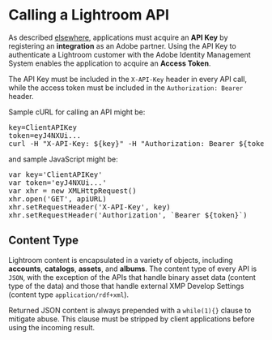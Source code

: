 # Calling a Lightroom API

As described [elsewhere](01-getting-started.md), applications must acquire an **API Key** by registering an **integration** as an Adobe partner. Using the API Key to authenticate a Lightroom customer with the Adobe Identity Management System enables the application to acquire an **Access Token**.

The API Key must be included in the `X-API-Key` header in every API call, while the access token must be included in the `Authorization: Bearer` header.

Sample cURL for calling an API might be:

<pre>
key=ClientAPIKey
token=eyJ4NXUi...
curl -H "X-API-Key: ${key}" -H "Authorization: Bearer ${token}" https://lr.adobe.io/v2/...
</pre>

and sample JavaScript might be:

<pre>
var key='ClientAPIKey'
var token='eyJ4NXUi...'
var xhr = new XMLHttpRequest()
xhr.open('GET', apiURL)
xhr.setRequestHeader('X-API-Key', key)
xhr.setRequestHeader('Authorization', `Bearer ${token}`)
</pre>

## Content Type

Lightroom content is encapsulated in a variety of objects, including **accounts**, **catalogs**, **assets**, and **albums**. The content type of every API is `JSON`, with the exception of the APIs that handle binary asset data (content type of the data) and those that handle external XMP Develop Settings (content type `application/rdf+xml`).

Returned JSON content is always prepended with a `while(1){}` clause to mitigate abuse. This clause must be stripped by client applications before using the incoming result.
